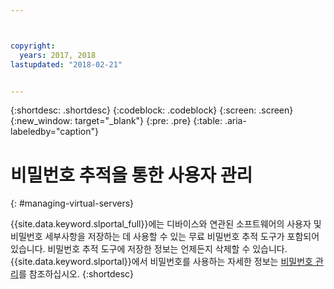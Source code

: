 ```yaml
---



copyright:
  years: 2017, 2018
lastupdated: "2018-02-21"


---
```


{:shortdesc: .shortdesc}
{:codeblock: .codeblock}
{:screen: .screen}
{:new_window: target="_blank"}
{:pre: .pre}
{:table: .aria-labeledby="caption"}


# 비밀번호 추적을 통한 사용자 관리
{: #managing-virtual-servers}

{{site.data.keyword.slportal_full}}에는 디바이스와 연관된 소프트웨어의 사용자 및 비밀번호 세부사항을 저장하는 데 사용할 수 있는 무료 비밀번호 추적 도구가 포함되어 있습니다. 비밀번호 추적 도구에 저장한 정보는 언제든지 삭제할 수 있습니다. {{site.data.keyword.slportal}}에서 비밀번호를 사용하는 자세한 정보는 [비밀번호 관리](/docs/customer-portal/cpmanacctmanpw.html)를 참조하십시오.
{:shortdesc}
